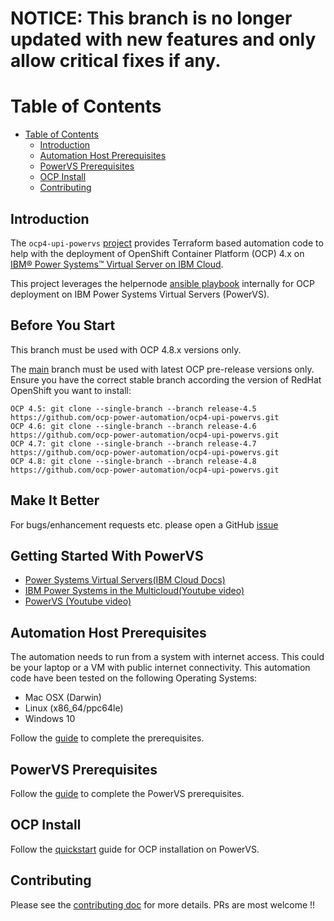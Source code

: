 # NOTICE: This branch is no longer updated with new features and only allow critical fixes if any.


# Table of Contents

- [Table of Contents](#table-of-contents)
  - [Introduction](#introduction)
  - [Automation Host Prerequisites](#automation-host-prerequisites)
  - [PowerVS Prerequisites](#powervs-prerequisites)
  - [OCP Install](#ocp-install)
  - [Contributing](#contributing)


## Introduction

The `ocp4-upi-powervs` [project](https://github.com/ocp-power-automation/ocp4-upi-powervs) provides Terraform based automation code to help with the deployment of OpenShift Container Platform (OCP) 4.x on [IBM® Power Systems™ Virtual Server on IBM Cloud](https://www.ibm.com/cloud/power-virtual-server).

This project leverages the helpernode [ansible playbook](https://github.com/RedHatOfficial/ocp4-helpernode) internally for OCP deployment on IBM Power Systems Virtual Servers (PowerVS).

## Before You Start

This branch must be used with OCP 4.8.x versions only.
	
The [main](https://github.com/ocp-power-automation/ocp4-upi-powervs/tree/master) branch must be used with latest OCP pre-release versions only. Ensure you have the correct stable branch according the version of RedHat OpenShift you want to install:
	
	OCP 4.5: git clone --single-branch --branch release-4.5 https://github.com/ocp-power-automation/ocp4-upi-powervs.git
	OCP 4.6: git clone --single-branch --branch release-4.6 https://github.com/ocp-power-automation/ocp4-upi-powervs.git
	OCP 4.7: git clone --single-branch --branch release-4.7 https://github.com/ocp-power-automation/ocp4-upi-powervs.git
	OCP 4.8: git clone --single-branch --branch release-4.8 https://github.com/ocp-power-automation/ocp4-upi-powervs.git
	

## Make It Better

For bugs/enhancement requests etc. please open a GitHub [issue](https://github.com/ocp-power-automation/ocp4-upi-powervs/issues)

## Getting Started With PowerVS

- [Power Systems Virtual Servers(IBM Cloud Docs)](https://cloud.ibm.com/docs/power-iaas?topic=power-iaas-getting-started)
- [IBM Power Systems in the Multicloud(Youtube video)](https://www.youtube.com/watch?v=RywSfXT_LLs)
- [PowerVS (Youtube video)](https://www.youtube.com/playlist?list=PLVrJaTKVPbKM_9HU8fm4QsklgzLGUwFpv)

## Automation Host Prerequisites

The automation needs to run from a system with internet access. This could be your laptop or a VM with public internet connectivity. This automation code have been tested on the following Operating Systems:
- Mac OSX (Darwin)
- Linux (x86_64/ppc64le)
- Windows 10

Follow the [guide](docs/automation_host_prereqs.md) to complete the prerequisites.

## PowerVS Prerequisites

Follow the [guide](docs/ocp_prereqs_powervs.md) to complete the PowerVS prerequisites.

## OCP Install

Follow the [quickstart](docs/quickstart.md) guide for OCP installation on PowerVS.


## Contributing
Please see the [contributing doc](CONTRIBUTING.md) for more details.
PRs are most welcome !!

